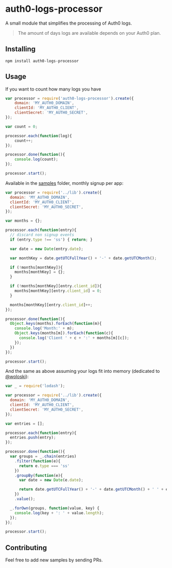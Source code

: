 auth0-logs-processor
========
A small module that simplifies the processing of Auth0 logs.

>The amount of days logs are available depends on your Auth0 plan.

Installing
------------
```Shell
npm install auth0-logs-processor
```

Usage
------------
If you want to count how many logs you have
```javascript
var processor = require('auth0-logs-processor').create({
    domain: 'MY_AUTH0_DOMAIN',
    clientId: 'MY_AUTH0_CLIENT',
    clientSecret: 'MY_AUTH0_SECRET',
});

var count = 0;

processor.each(function(log){
    count++;
});

processor.done(function(){
    console.log(count);
});

processor.start();
```

Available in the [samples](samples) folder, monthly signup per app:
```javascript
var processor = require('../lib').create({
  domain: 'MY_AUTH0_DOMAIN',
  clientId: 'MY_AUTH0_CLIENT',
  clientSecret: 'MY_AUTH0_SECRET',
});

var months = {};

processor.each(function(entry){
  // discard non signup events
  if (entry.type !== 'ss') { return; }

  var date = new Date(entry.date);

  var monthKey = date.getUTCFullYear() + '-' + date.getUTCMonth();

  if (!months[monthKey]){
    months[monthKey] = {};
  }

  if (!months[monthKey][entry.client_id]){
    months[monthKey][entry.client_id] = 0;
  }

  months[monthKey][entry.client_id]++;
});

processor.done(function(){
  Object.keys(months).forEach(function(m){
    console.log('Month:' + m);
    Object.keys(months[m]).forEach(function(c){
      console.log('Client ' + c + ':' + months[m][c]);
    });
  })
});

processor.start();
```

And the same as above assuming your logs fit into memory (dedicated to [@woloski](https://github.com/woloski)):
```javascript
var _ = require('lodash');

var processor = require('../lib').create({
  domain: 'MY_AUTH0_DOMAIN',
  clientId: 'MY_AUTH0_CLIENT',
  clientSecret: 'MY_AUTH0_SECRET',
});

var entries = [];

processor.each(function(entry){
  entries.push(entry);
});

processor.done(function(){
  var groups = _.chain(entries)
    .filter(function(e){
      return e.type === 'ss'
    })
    .groupBy(function(e){
      var date = new Date(e.date);

      return date.getUTCFullYear() + '-' + date.getUTCMonth() + ' ' + e.client_id;
    })
    .value();

  _.forOwn(groups, function(value, key) {
    console.log(key + ': ' + value.length);
  });
});

processor.start();
```

Contributing
------------
Feel free to add new samples by sending PRs.
